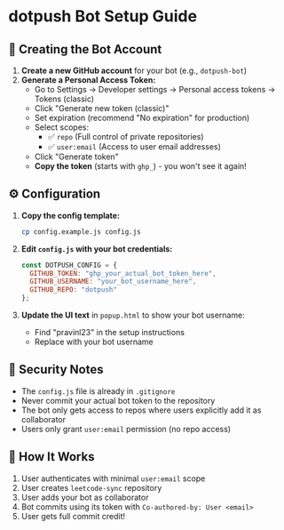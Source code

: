 # dotpush Bot Setup Guide

## 🤖 Creating the Bot Account

1. **Create a new GitHub account** for your bot (e.g., `dotpush-bot`)
2. **Generate a Personal Access Token:**
   - Go to Settings → Developer settings → Personal access tokens → Tokens (classic)
   - Click "Generate new token (classic)"
   - Set expiration (recommend "No expiration" for production)
   - Select scopes:
     - ✅ `repo` (Full control of private repositories)
     - ✅ `user:email` (Access to user email addresses)
   - Click "Generate token"
   - **Copy the token** (starts with `ghp_`) - you won't see it again!

## ⚙️ Configuration

1. **Copy the config template:**
   ```bash
   cp config.example.js config.js
   ```

2. **Edit `config.js` with your bot credentials:**
   ```javascript
   const DOTPUSH_CONFIG = {
     GITHUB_TOKEN: "ghp_your_actual_bot_token_here",
     GITHUB_USERNAME: "your_bot_username_here", 
     GITHUB_REPO: "dotpush"
   };
   ```

3. **Update the UI text** in `popup.html` to show your bot username:
   - Find "pravinl23" in the setup instructions
   - Replace with your bot username

## 🔐 Security Notes

- The `config.js` file is already in `.gitignore` 
- Never commit your actual bot token to the repository
- The bot only gets access to repos where users explicitly add it as collaborator
- Users only grant `user:email` permission (no repo access)

## 🚀 How It Works

1. User authenticates with minimal `user:email` scope
2. User creates `leetcode-sync` repository
3. User adds your bot as collaborator  
4. Bot commits using its token with `Co-authored-by: User <email>`
5. User gets full commit credit! 